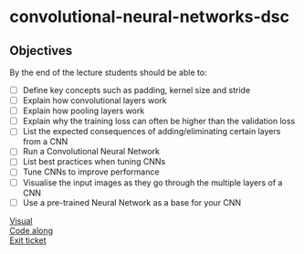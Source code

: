 # convolutional-neural-networks-dsc


## Objectives
By the end of the lecture students should be able to:

* [ ] Define key concepts such as padding, kernel size and stride
* [ ] Explain how convolutional layers work
* [ ] Explain how pooling layers work
* [ ] Explain why the training loss can often be higher than the validation loss
* [ ] List the expected consequences of adding/eliminating certain layers from a CNN
* [ ] Run a Convolutional Neural Network
* [ ] List best practices when tuning CNNs
* [ ] Tune CNNs to improve performance
* [ ] Visualise the input images as they go through the multiple layers of a CNN
* [ ] Use a pre-trained Neural Network as a base for your CNN

[Visual](https://cs231n.github.io/convolutional-networks/#conv)<br>
[Code along](https://github.com/learn-co-students/convolutional-neural-networks-dsc/blob/master/CNNs.ipynb)<br>
[Exit ticket](https://forms.gle/Nxq9ShzmNLk5GiJy5)<br>
